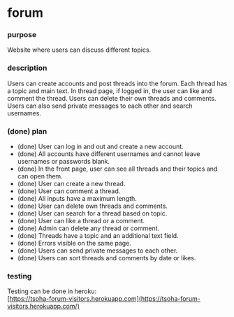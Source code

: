 # forum

### purpose
Website where users can discuss different topics.

### description
Users can create accounts and post threads into the forum. Each thread has a topic and main text. In thread page, if logged in, the user can like and comment the thread. Users can delete their own threads and comments. Users can also send private messages to each other and search usernames. 

### (done) plan
- (done) User can log in and out and create a new account.  
- (done) All accounts have different usernames and cannot leave usernames or passwords blank.  
- (done) In the front page, user can see all threads and their topics and can open them.  
- (done) User can create a new thread.  
- (done) User can comment a thread.  
- (done) All inputs have a maximum length.  
- (done) User can delete own threads and comments.  
- (done) User can search for a thread based on topic.  
- (done) User can like a thread or a comment.  
- (done) Admin can delete any thread or comment.   
- (done) Threads have a topic and an additional text field.  
- (done) Errors visible on the same page.  
- (done) Users can send private messages to each other.  
- (done) Users can sort threads and comments by date or likes.  

### testing
Testing can be done in heroku:  
[https://tsoha-forum-visitors.herokuapp.com](https://tsoha-forum-visitors.herokuapp.com/)